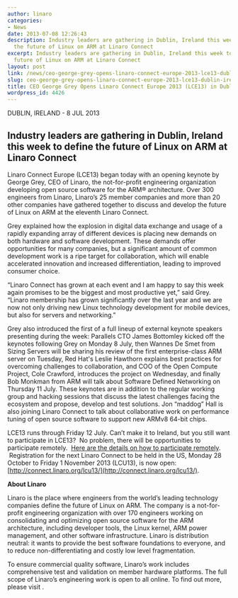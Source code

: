 ```yaml
---
author: linaro
categories:
- News
date: 2013-07-08 12:26:43
description: Industry leaders are gathering in Dublin, Ireland this week to define
  the future of Linux on ARM at Linaro Connect
excerpt: Industry leaders are gathering in Dublin, Ireland this week to define the
  future of Linux on ARM at Linaro Connect
layout: post
link: /news/ceo-george-grey-opens-linaro-connect-europe-2013-lce13-dublin-ireland/
slug: ceo-george-grey-opens-linaro-connect-europe-2013-lce13-dublin-ireland
title: CEO George Grey Opens Linaro Connect Europe 2013 (LCE13) in Dublin, Ireland
wordpress_id: 4426
---
```


DUBLIN, IRELAND - 8 JUL 2013


## Industry leaders are gathering in Dublin, Ireland this week to define the future of Linux on ARM at Linaro Connect

Linaro Connect Europe (LCE13) began today with an opening keynote by George Grey, CEO of Linaro, the not-for-profit engineering organization developing open source software for the ARM® architecture. Over 300 engineers from Linaro, Linaro’s 25 member companies and more than 20 other companies have gathered together to discuss and develop the future of Linux on ARM at the eleventh Linaro Connect.

Grey explained how the explosion in digital data exchange and usage of a rapidly expanding array of different devices is placing new demands on both hardware and software development. These demands offer opportunities for many companies, but a significant amount of common development work is a ripe target for collaboration, which will enable accelerated innovation and increased differentiation, leading to improved consumer choice.

“Linaro Connect has grown at each event and I am happy to say this week again promises to be the biggest and most productive yet,” said Grey. “Linaro membership has grown significantly over the last year and we are now not only driving new Linux technology development for mobile devices, but also for servers and networking.”

Grey also introduced the first of a full lineup of external keynote speakers presenting during the week: Parallels CTO James Bottomley kicked off the keynotes following Grey on Monday 8 July, then Wannes De Smet from Sizing Servers will be sharing his review of the first enterprise-class ARM server on Tuesday, Red Hat's Leslie Hawthorn explains best practices for overcoming challenges to collaboration, and COO of the Open Compute Project, Cole Crawford, introduces the project on Wednesday, and finally Bob Monkman from ARM will talk about Software Defined Networking on Thursday 11 July. These keynotes are in addition to the regular working group and hacking sessions that discuss the latest challenges facing the ecosystem and propose, develop and test solutions. Jon “maddog” Hall is also joining Linaro Connect to talk about collaborative work on performance tuning of open source software to support new ARMv8 64-bit chips.

LCE13 runs through Friday 12 July. Can’t make it to Ireland, but you still want to participate in LCE13?  No problem, there will be opportunities to participate remotely.  [Here are the details on how to participate remotely](http://connect.linaro.org/lcu13/).  Registration for the next Linaro Connect to be held in the US, Monday 28 October to Friday 1 November 2013 (LCU13), is now open:[http://connect.linaro.org/lcu13/](http://connect.linaro.org/lcu13/).

**About Linaro**

Linaro is the place where engineers from the world’s leading technology companies define the future of Linux on ARM. The company is a not-for-profit engineering organization with over 170 engineers working on consolidating and optimizing open source software for the ARM architecture, including developer tools, the Linux kernel, ARM power management, and other software infrastructure. Linaro is distribution neutral: it wants to provide the best software foundations to everyone, and to reduce non-differentiating and costly low level fragmentation.

To ensure commercial quality software, Linaro’s work includes comprehensive test and validation on member hardware platforms. The full scope of Linaro’s engineering work is open to all online. To find out more, please visit .